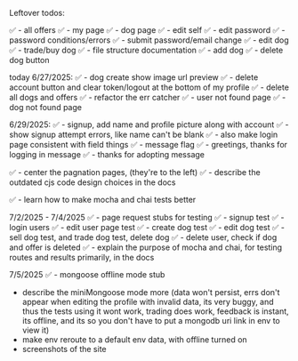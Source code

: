 


Leftover todos:

✅ - all offers
✅ - my page
✅ - dog page
✅ - edit self
    ✅ - edit password
    ✅    - password conditions/errors
    ✅ - submit password/email change
✅ - edit dog
✅ - trade/buy dog
✅ - file structure documentation
✅ - add dog
✅ - delete dog button

today 6/27/2025:
✅ - dog create show image url preview
✅ - delete account button and clear token/logout at the bottom of my profile
   ✅ - delete all dogs and offers
✅ - refactor the err catcher
✅ - user not found page
✅ - dog not found page

6/29/2025:
✅ - signup, add name and profile picture along with account
    ✅ - show signup attempt errors, like name can't be blank
    ✅ - also make login page consistent with field things
✅ - message flag
    ✅ - greetings, thanks for logging in message
    ✅ - thanks for adopting message

✅ - center the pagnation pages, (they're to the left)
✅ - describe the outdated cjs code design choices in the docs

✅ - learn how to make mocha and chai tests better


7/2/2025 - 7/4/2025
    ✅ - page request stubs for testing
    ✅ - signup test
    ✅ - login users
    ✅ - edit user page test
    ✅ - create dog test
    ✅ - edit dog test
    ✅ - sell dog test, and trade dog test, delete dog
    ✅ - delete user, check if dog and offer is deleted
    ✅ - explain the purpose of mocha and chai, for testing routes and results primarily, in the docs


7/5/2025
✅ - mongoose offline mode stub
- describe the miniMongoose mode more (data won't persist, errs don't appear when editing the profile with invalid data, its very buggy, and thus the tests using it wont work, trading does work, feedback is instant, its offline, and its so you don't have to put a mongodb uri link in env to view it)
- make env reroute to a default env data, with offline turned on
- screenshots of the site
